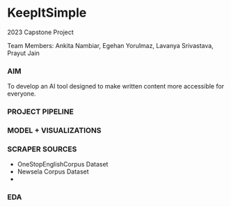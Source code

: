 # KeepItSimple
2023 Capstone Project 

Team Members: Ankita Nambiar, Egehan Yorulmaz, Lavanya Srivastava, Prayut Jain

### AIM
To develop an AI tool designed to make written content more accessible for everyone. 

### PROJECT PIPELINE


### MODEL + VISUALIZATIONS

### SCRAPER SOURCES
- OneStopEnglishCorpus Dataset
- Newsela Corpus Dataset
- 


### EDA


